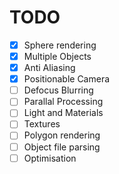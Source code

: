 # TODO

- [x] Sphere rendering
- [x] Multiple Objects
- [x] Anti Aliasing
- [x] Positionable Camera
- [ ] Defocus Blurring
- [ ] Parallal Processing
- [ ] Light and Materials
- [ ] Textures
- [ ] Polygon rendering
- [ ] Object file parsing
- [ ] Optimisation
